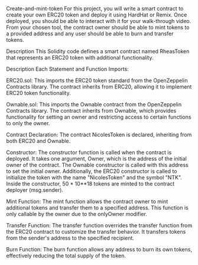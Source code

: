 Create-and-mint-token
For this project, you will write a smart contract to create your own ERC20 token and deploy it using HardHat or Remix. Once deployed, you should be able to interact with it for your walk-through video. From your chosen tool, the contract owner should be able to mint tokens to a provided address and any user should be able to burn and transfer tokens.

Description
This Solidity code defines a smart contract named RheasToken that represents an ERC20 token with additional functionality.

Description Each Statement and Function
Imports:

ERC20.sol: This imports the ERC20 token standard from the OpenZeppelin Contracts library. The contract inherits from ERC20, allowing it to implement ERC20 token functionality.

Ownable.sol: This imports the Ownable contract from the OpenZeppelin Contracts library. The contract inherits from Ownable, which provides functionality for setting an owner and restricting access to certain functions to only the owner.

Contract Declaration: The contract NicolesToken is declared, inheriting from both ERC20 and Ownable.

Constructor: The constructor function is called when the contract is deployed. It takes one argument, Owner, which is the address of the initial owner of the contract. The Ownable constructor is called with this address to set the initial owner. Additionally, the ERC20 constructor is called to initialize the token with the name "NicolesToken" and the symbol "NTK". Inside the constructor, 50 * 10**18 tokens are minted to the contract deployer (msg.sender).

Mint Function: The mint function allows the contract owner to mint additional tokens and transfer them to a specified address. This function is only callable by the owner due to the onlyOwner modifier.

Transfer Function: The transfer function overrides the transfer function from the ERC20 contract to customize the transfer behavior. It transfers tokens from the sender's address to the specified recipient.

Burn Function: The burn function allows any address to burn its own tokens, effectively reducing the total supply of the token.
